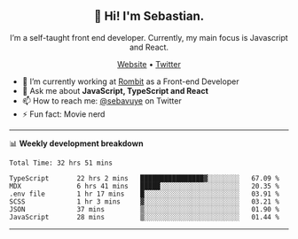<h2 align="center">👋 Hi! I'm Sebastian.</h2>
<p align="center">I’m a self-taught front end developer. Currently, my main focus is Javascript and React.</p>
<p align="center">
  <a href="https://sebastianvuye.be">Website</a> •
  <a href="https://twitter.com/sebavuye">Twitter</a>
</p>


- 🔭 I’m currently working at [Rombit](https://rombit.com/) as a Front-end Developer
- 💬 Ask me about **JavaScript, TypeScript and React**
- 📫 How to reach me: [@sebavuye](https://twitter.com/sebavuye) on Twitter
- ⚡ Fun fact: Movie nerd

-------

📊 **Weekly development breakdown**

<!--START_SECTION:waka-->

```text
Total Time: 32 hrs 51 mins

TypeScript       22 hrs 2 mins   ████████████████▓░░░░░░░░   67.09 %
MDX              6 hrs 41 mins   █████░░░░░░░░░░░░░░░░░░░░   20.35 %
.env file        1 hr 17 mins    █░░░░░░░░░░░░░░░░░░░░░░░░   03.91 %
SCSS             1 hr 3 mins     ▓░░░░░░░░░░░░░░░░░░░░░░░░   03.21 %
JSON             37 mins         ▒░░░░░░░░░░░░░░░░░░░░░░░░   01.90 %
JavaScript       28 mins         ▒░░░░░░░░░░░░░░░░░░░░░░░░   01.44 %
```

<!--END_SECTION:waka-->
-------
